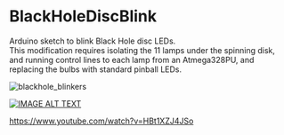 # BlackHoleDiscBlink
Arduino sketch to blink Black Hole disc LEDs.  
This modification requires isolating the 11 lamps under the spinning disk, and running control lines to each lamp
from an Atmega328PU, and replacing the bulbs with standard pinball LEDs.

![blackhole_blinkers](https://user-images.githubusercontent.com/60443687/163690061-19d5acf5-9ea5-4922-b003-7a1a616d8352.png)

[![IMAGE ALT TEXT](http://img.youtube.com/vi/HBt1XZJ4JSo/0.jpg)](http://www.youtube.com/watch?v=HBt1XZJ4JSo "Black Hole Disc")

https://www.youtube.com/watch?v=HBt1XZJ4JSo
